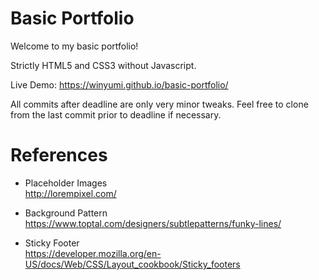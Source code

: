 # Basic Portfolio

Welcome to my basic portfolio!

Strictly HTML5 and CSS3 without Javascript.

Live Demo: https://winyumi.github.io/basic-portfolio/

All commits after deadline are only very minor tweaks. Feel free to clone from the last commit prior to deadline if necessary.

# References

- Placeholder Images  
http://lorempixel.com/

- Background Pattern  
https://www.toptal.com/designers/subtlepatterns/funky-lines/

- Sticky Footer  
https://developer.mozilla.org/en-US/docs/Web/CSS/Layout_cookbook/Sticky_footers
